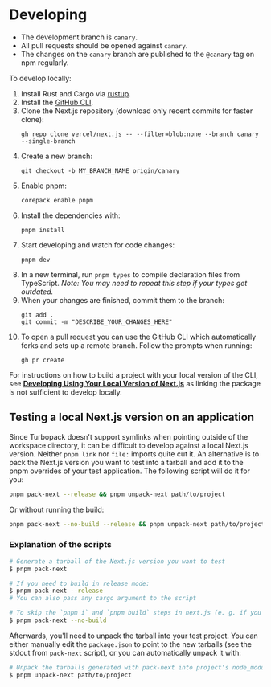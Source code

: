 # Developing

- The development branch is `canary`.
- All pull requests should be opened against `canary`.
- The changes on the `canary` branch are published to the `@canary` tag on npm regularly.

To develop locally:

1. Install Rust and Cargo via [rustup](https://rustup.rs).
1. Install the [GitHub CLI](https://github.com/cli/cli#installation).
1. Clone the Next.js repository (download only recent commits for faster clone):
   ```
   gh repo clone vercel/next.js -- --filter=blob:none --branch canary --single-branch
   ```
1. Create a new branch:
   ```
   git checkout -b MY_BRANCH_NAME origin/canary
   ```
1. Enable pnpm:
   ```
   corepack enable pnpm
   ```
1. Install the dependencies with:
   ```
   pnpm install
   ```
1. Start developing and watch for code changes:
   ```
   pnpm dev
   ```
1. In a new terminal, run `pnpm types` to compile declaration files from
   TypeScript.
   _Note: You may need to repeat this step if your types get outdated._
1. When your changes are finished, commit them to the branch:
   ```
   git add .
   git commit -m "DESCRIBE_YOUR_CHANGES_HERE"
   ```
1. To open a pull request you can use the GitHub CLI which automatically forks and sets up a remote branch. Follow the prompts when running:
   ```
   gh pr create
   ```

For instructions on how to build a project with your local version of the CLI,
see **[Developing Using Your Local Version of Next.js](./developing-using-local-app.md)** as linking the package is not sufficient to develop locally.

## Testing a local Next.js version on an application

Since Turbopack doesn't support symlinks when pointing outside of the workspace directory, it can be difficult to develop against a local Next.js version. Neither `pnpm link` nor `file:` imports quite cut it. An alternative is to pack the Next.js version you want to test into a tarball and add it to the pnpm overrides of your test application. The following script will do it for you:

```bash
pnpm pack-next --release && pnpm unpack-next path/to/project
```

Or without running the build:

```bash
pnpm pack-next --no-build --release && pnpm unpack-next path/to/project
```

### Explanation of the scripts

```bash
# Generate a tarball of the Next.js version you want to test
$ pnpm pack-next

# If you need to build in release mode:
$ pnpm pack-next --release
# You can also pass any cargo argument to the script

# To skip the `pnpm i` and `pnpm build` steps in next.js (e. g. if you are running `pnpm dev`)
$ pnpm pack-next --no-build
```

Afterwards, you'll need to unpack the tarball into your test project. You can either manually edit the `package.json` to point to the new tarballs (see the stdout from `pack-next` script), or you can automatically unpack it with:

```bash
# Unpack the tarballs generated with pack-next into project's node_modules
$ pnpm unpack-next path/to/project
```
